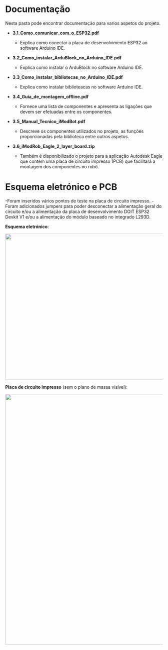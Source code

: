
# Documentação

Nesta pasta pode encontrar documentação para varios aspetos do projeto.

- **3.1_Como_comunicar_com_o_ESP32.pdf**
  - Explica como conectar a placa de desenvolvimento ESP32 ao software Arduino IDE.
  
- **3.2_Como_instalar_ArduBlock_no_Arduino_IDE.pdf**
  - Explica como instalar o ArduBlock no software Arduino IDE.
  
- **3.3_Como_instalar_bibliotecas_no_Arduino_IDE.pdf**
  - Explica como instalar biblioteacas no software Arduino IDE.
  
- **3.4_Guia_de_montagem_offline.pdf**
  - Fornece uma lista de componentes e apresenta as ligações que devem ser efetuadas entre os componentes.
  
- **3.5_Manual_Tecnico_iModBot.pdf**
  - Descreve os componentes utilizados no projeto, as funções proporcionadas pela biblioteca entre outros aspetos.
  
- **3.6_iModRob_Eagle_2_layer_board.zip**
  - Também é disponibilizado o projeto para a aplicação Autodesk Eagle que contém uma placa de circuito impresso (PCB) que facilitará a montagem dos componentes no robô.

# Esquema eletrónico e PCB


  -Foram inseridos vários pontos de teste na placa de circuito impresso. 
  -Foram adicionados jumpers para poder desconectar a alimentação geral do circuito e/ou a alimentação da placa de desenvolvimento DOIT ESP32 Devkit V1 e/ou a alimentação do módulo baseado no integrado L293D.

**Esquema eletrónico**:

 <p align="center">
  <img width="882" height="466" src="https://user-images.githubusercontent.com/60508542/87034511-d5f9b100-c1df-11ea-8ed3-99767a2c4866.png">
</p>


**Placa de circuito impresso** (sem o plano de massa visível):

 <p align="center">
  <img width="768" height="798" src="https://user-images.githubusercontent.com/60508542/87034508-d4c88400-c1df-11ea-97bc-7f3ebd613b46.png">
</p>

